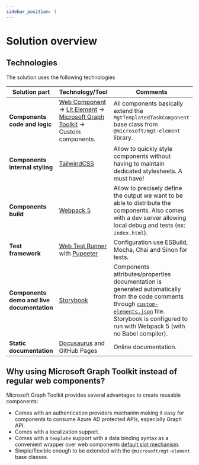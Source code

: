 ```yaml
---
sidebar_position: 1
---
```


# Solution overview

## Technologies 

The solution uses the following technologies

| Solution part | Technology/Tool | Comments |
| ------------- | --------------- | -------- |
| **Components code and logic** | [Web Component](https://developer.mozilla.org/en-US/docs/web/web_components) -> [Lit Element](https://lit.dev/docs/) -> [Microsoft Graph Toolkit](https://learn.microsoft.com/en-us/graph/toolkit/overview) -> Custom components. | All components basically extend the `MgtTemplatedTaskComponent` base class from `@microsoft/mgt-element` library.
| **Components internal styling** | [TailwindCSS](https://tailwindcss.com/) | Allow to quickly style components without having to maintain dedicated stylesheets. A must have!
| **Components build** | [Webpack 5](https://webpack.js.org/) | Allow to precisely define the output we want to be able to distribute the components. Also comes with a dev server allowing local debug and tests (ex: `index.html`).
| **Test framework** | [Web Test Runner](https://modern-web.dev/docs/test-runner/overview/#web-test-runner) with [Pupeeter](https://pptr.dev/) | Configuration use ESBuild, Mocha, Chai and Sinon for tests.
| **Components demo and live documentation** | [Storybook](https://storybook.js.org/docs/web-components/get-started/install/)  | Components attributes/properties documentation is generated automatically from the code comments through [`custom-elements.json`](https://storybook.js.org/docs/web-components/api/argtypes#automatic-argtype-inference) file. Storybook is configured to run with Webpack 5 (with no Babel compiler).
| **Static documentation** | [Docusaurus](https://docusaurus.io/docs) and GitHub Pages | Online documentation.

## Why using Microsoft Graph Toolkit instead of regular web components?

Microsoft Graph Toolkit provides several advantages to create reusable components:

- Comes with an authentication providers mechanim making it easy for components to consume Azure AD protected APIs, especially Graph API.
- Comes with a localization support.
- Comes with a `template` support with a data binding syntax as a convenient wrapper over web components [default slot mechanism](https://developer.mozilla.org/en-US/docs/Web/Web_Components/Using_templates_and_slots).
- Simple/flexible enough to be extended with the `@microsoft/mgt-element` base classes.